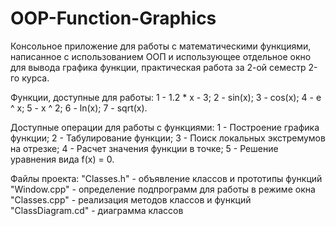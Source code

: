 # OOP-Function-Graphics
Консольное приложение для работы с математическими функциями, написанное с использованием ООП и использующее отдельное окно для вывода графика функции, практическая работа за 2-ой семестр 2-го курса.

Функции, доступные для работы:
1  -  1.2 * x - 3;
2  -  sin(x);
3  -  cos(x);
4  -  e ^ x;
5  -  x ^ 2;
6  -  ln(x);
7  -  sqrt(x).
 
Доступные операции для работы с функциями:
1  -  Построение графика функции;
2  -  Табулирование функции;
3  -  Поиск локальных экстремумов на отрезке;
4  -  Расчет значения функции в точке;
5  -  Решение уравнения вида f(x) = 0.

Файлы проекта:
"Classes.h"       - объявление классов и прототипы функций
"Window.cpp"      - определение подпрограмм для работы в режиме окна
"Classes.cpp"     - реализация методов классов и функций
"ClassDiagram.cd" - диаграмма классов
